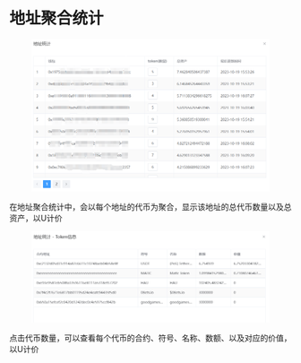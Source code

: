 # 地址聚合统计

<figure><img src="../../../../.gitbook/assets/image (1).png" alt=""><figcaption></figcaption></figure>

在地址聚合统计中，会以每个地址的代币为聚合，显示该地址的总代币数量以及总资产，以U计价

<figure><img src="../../../../.gitbook/assets/image (2).png" alt=""><figcaption></figcaption></figure>

点击代币数量，可以查看每个代币的合约、符号、名称、数额、以及对应的价值，以U计价
